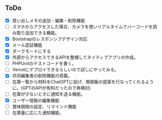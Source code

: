 ## ToDo

- [x] 買い出しメモの追加・編集・削除機能
- [ ] スマホからアクセスした場合、カメラを使いリアルタイムでバーコードを読み取り追加できる機能。
- [x] Bootstrapのレスポンシブデザイン対応
- [x] メール認証機能
- [x] ダークモードにする
- [x] 外部からアクセスできるAPIを整備してネイティブアプリの作成。
- [ ] PHPUnitのテストコードを書く。
- [ ] Vercelにデプロイできるらしいので試しにやってみる。
- [x] 共同編集者の削除機能の搭載。
- [ ] 在庫一覧から材料をChatGPTに投げ、晩御飯の提案を行なってくれるように。(GPTのAPIが有料だったので再検討)
- [ ] 在庫が少ないときに通知を送る機能。
- [x] ユーザー情報の編集機能
- [ ] 賞味期限の設定、リマインド機能
- [ ] 在庫量に応じた通知機能。

